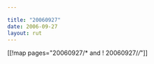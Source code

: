 ```yaml
---

title: "20060927"
date: 2006-09-27
layout: rut
---
```


[[!map pages="20060927/* and ! 20060927/*/*"]]
